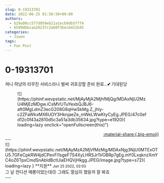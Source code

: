 ```yaml
---
slug: 0-19313701
date: 2022-06-25 01:58:50+09:00
authors:
  - b29a90cc577d959eb21a1ecb9db5fff4
  - 6599dbbcaa26237c2ab0f3becb421b45
categories:
  - Jiwon
tags:
  - Fan Post
---
```


# 0-19313701

<div class="post-container" markdown="1">
<div class="content-container md-sidebar__scrollwrap" markdown="1">

져니 하냥의 리무진 서비스라니 벌써 귀호강할 준비 완료...💕 기대된당
<figure markdown="1">
![](https://phinf.wevpstatic.net/MjAyMjA2MjhfMjQg/MDAxNjU2MzU4MjEzMDgw.iCsMVUTuYexbQJBJ6-aft0MgLdmZ3ecG208G8qHwSkMg.Z_jhly-c2ZFaWkxMX6UOY3HknjaeZe_mWeLWwKtyCyEg.JPEG/47c0efd12c0f43a2810d5c3a51a3db35634.jpg?type=e1920){ loading=lazy onclick="openFullscreen(this)"}
</figure>


</div>
</div>

<div style="text-align: right;" markdown="1">
<a href="https://weverse.io/fromis9/fanpost/0-19313701" style="text-align: right;">:material-share:{.big-emoji}</a>
</div>
---

<div class="comments-container md-sidebar__scrollwrap" markdown="1">
<div class="comment" markdown="1">
<div class='id-container' markdown="1">
![](https://phinf.wevpstatic.net/MjAyMzA2MjVfMzMg/MDAxNjg3NjU0MTExOTU5.7GFeCpkRW4jdCPevFi1sgeF7S4XyLHRSJr1VOBRp7gEg.mY0LxqknzXmYC4oZ6TpxCmdSnAbldBctUiaEHQVjHkgg.JPEG/image.jpg?type=s72){ loading=lazy }
**<span class="artist">지원</span>** <small>Jun 25 2022, 02:03</small><br>
</div>
<div class='comment-body' markdown="1">
그 날 컨디션 메롱이었는데🙃 그래도 열심히 했응까 잘 봐죠
</div>
</div>
</div>
---
